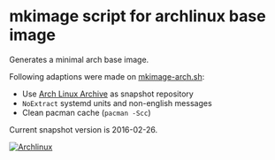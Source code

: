# mkimage script for archlinux base image

Generates a minimal arch base image.

Following adaptions were made on [mkimage-arch.sh](https://github.com/docker/docker/blob/master/contrib/mkimage-arch.sh):
* Use [Arch Linux Archive](https://wiki.archlinux.org/index.php/Arch_Linux_Archive) as snapshot repository
* ```NoExtract``` systemd units and non-english messages
* Clean pacman cache (```pacman -Scc```)

Current snapshot version is 2016-02-26.

[![Archlinux](https://d11xdyzr0div58.cloudfront.net/static/logos/archlinux-logo-dark-scalable.518881f04ca9.svg)](https://www.archlinux.org)
